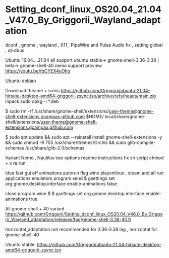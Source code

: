 # Setting_dconf_linux_OS20.04_21.04_V47.0_By_Griggorii_Wayland_adaptation
dconf , gnome , wayland , X11 , PipeWire and Pulse Audio fix , setting global , qt-dbus

Ubuntu 16.04....21.04 all support ubuntu stable-> gnome-shell-3.36-3.38 | beta-> gnome-shell-40 nemo support proview https://youtu.be/fqCYEX4uOhg

Ubuntu debian

Download theame + icons https://github.com/Griggorii/ubuntu-21.04-hirsute-desktop-amd64-griggorii-zsync.iso/archive/refs/heads/main.zip inpack sudo dpkg -i *.deb

$ sudo rm -rf /usr/share/gnome-shell/extensions/user-theme@gnome-shell-extensions.gcampax.github.com $HOME/.local/share/gnome-shell/extensions/user-theme@gnome-shell-extensions.gcampax.github.com

$ sudo apt update && sudo apt --reinstall install gnome-shell-extensions -y && sudo chmod -R 755 /usr/share/themes/Orchis && sudo glib-compile-schemas /usr/share/glib-2.0/schemas

Variant Nemo , Nautilus two options readme instructions fix sh script chmod + x re run

Idea fast gui off animations autorun flag wine playonlinux , steam and all run applications emulators program send $ gsettings set org.gnome.desktop.interface enable-animations false

close program wine $ $ gsettings set org.gnome.desktop.interface enable-animations true

All gnome-shell + 40 variant https://github.com/Griggorii/Setting_dconf_linux_OS20.04_V46.0_By_Griggorii_Wayland_adaptation/releases/tag/gnome-shell-3.38-40.0

horizontal_adaptation not recommended for 3.36-3.38 lag , horizontal for gnome-shell-40

Ubuntu stable: https://github.com/Griggorii/ubuntu-21.04-hirsute-desktop-amd64-griggorii-zsync.iso
